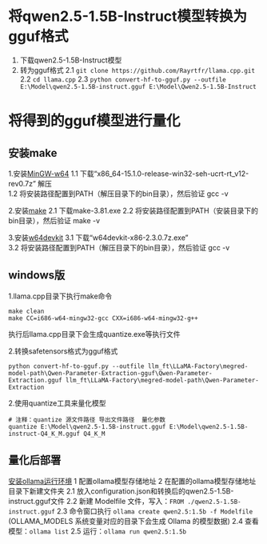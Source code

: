 # 将qwen2.5-1.5B-Instruct模型转换为gguf格式

1. 下载qwen2.5-1.5B-Instruct模型
2. 转为gguf格式
   2.1 `git clone https://github.com/Rayrtfr/llama.cpp.git`
   2.2 `cd llama.cpp`
   2.3 `python convert-hf-to-gguf.py --outfile E:\Model\qwen2.5-1.5B-instruct.gguf E:\Model\Qwen2.5-1.5B-Instruct`

# 将得到的gguf模型进行量化

## 安装make

1.安装[MinGW-w64](https://github.com/niXman/mingw-builds-binaries/releases)
1.1 下载“x86_64-15.1.0-release-win32-seh-ucrt-rt_v12-rev0.7z”  解压  
1.2 将安装路径配置到PATH（解压目录下的bin目录），然后验证 gcc -v

2.安装[make](https://sourceforge.net/projects/gnuwin32/)
2.1 下载make-3.81.exe
2.2 将安装路径配置到PATH（安装目录下的bin目录），然后验证 make -v  

3.安装[w64devkit](https://github.com/skeeto/w64devkit/releases)
3.1 下载“w64devkit-x86-2.3.0.7z.exe”  
3.2 将安装路径配置到PATH（解压目录下的bin目录），然后验证 gcc -v


## windows版
1.llama.cpp目录下执行make命令  
```shell
make clean
make CC=i686-w64-mingw32-gcc CXX=i686-w64-mingw32-g++
```
执行后llama.cpp目录下会生成quantize.exe等执行文件  

2.转换safetensors格式为gguf格式
```shell
python convert-hf-to-gguf.py --outfile llm_ft\LLaMA-Factory\megred-model-path\Qwen-Parameter-Extraction-gguf\Qwen-Parameter-Extraction.gguf llm_ft\LLaMA-Factory\megred-model-path\Qwen-Parameter-Extraction
```

2.使用quantize工具来量化模型
```shell
# 注释：quantize 源文件路径 导出文件路径  量化参数
quantize E:\Model\qwen2.5-1.5B-instruct.gguf E:\Model\qwen2.5-1.5B-instruct-Q4_K_M.gguf Q4_K_M
```

## 量化后部署
[安装ollama运行环境](https://ollama.com/)
1 配置ollama模型存储地址
2 在配置的ollama模型存储地址目录下新建文件夹
2.1 放入configuration.json和转换后的qwen2.5-1.5B-instruct.gguf文件
2.2 新建 Modelfile 文件，写入：`FROM ./qwen2.5-1.5B-instruct.gguf`
2.3 命令窗口执行 `ollama create qwen2.5:1.5b -f Modelfile`  (OLLAMA_MODELS 系统变量对应的目录下会生成 Ollama 的模型数据)
2.4 查看模型：`ollama list`
2.5 运行：`ollama run qwen2.5:1.5b`
